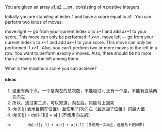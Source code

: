 You are given an array 𝑎1,𝑎2,…,𝑎𝑛
, consisting of 𝑛
 positive integers.

Initially you are standing at index 1
 and have a score equal to 𝑎1
. You can perform two kinds of moves:

move right — go from your current index 𝑥
 to 𝑥+1
 and add 𝑎𝑥+1
 to your score. This move can only be performed if 𝑥<𝑛
.
move left — go from your current index 𝑥
 to 𝑥−1
 and add 𝑎𝑥−1
 to your score. This move can only be performed if 𝑥>1
. Also, you can't perform two or more moves to the left in a row.
You want to perform exactly 𝑘
 moves. Also, there should be no more than 𝑧
 moves to the left among them.

What is the maximum score you can achieve?

#### ideas
1. 这里有两个点，一个是向左的总次数，不能超过z, 还有一个是，不能有连续两次向左
2. 所以，通过第二点，可以知道，向左后，只能马上回来
3. dp[i][j] 表示目前在位置i，且使用了j次向左（且返回了位置i）的最大值
4. dp[i][j] = dp[i-1][j] + a[i] (不使用向左的)
5.            dp[i][j-1] + a[i] + a[i-1] (多使用一次向左，但是马上要回来)